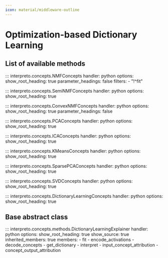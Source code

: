 ```yaml
---
icon: material/middleware-outline
---
```


# Optimization-based Dictionary Learning

## List of available methods

::: interpreto.concepts.NMFConcepts
    handler: python
    options:
      show_root_heading: true
      parameter_headings: false
      filters:
        - "!^fit"

::: interpreto.concepts.SemiNMFConcepts
    handler: python
    options:
      show_root_heading: true

::: interpreto.concepts.ConvexNMFConcepts
    handler: python
    options:
      show_root_heading: true
      parameter_headings: false

::: interpreto.concepts.PCAConcepts
    handler: python
    options:
      show_root_heading: true

::: interpreto.concepts.ICAConcepts
    handler: python
    options:
      show_root_heading: true

::: interpreto.concepts.KMeansConcepts
    handler: python
    options:
      show_root_heading: true

::: interpreto.concepts.SparsePCAConcepts
    handler: python
    options:
      show_root_heading: true

::: interpreto.concepts.SVDConcepts
    handler: python
    options:
      show_root_heading: true

::: interpreto.concepts.DictionaryLearningConcepts
    handler: python
    options:
      show_root_heading: true

## Base abstract class

::: interpreto.concepts.methods.DictionaryLearningExplainer
    handler: python
    options:
      show_root_heading: true
      show_source: true
      inherited_members: true
      members:
        - fit
        - encode_activations
        - decode_concepts
        - get_dictionary
        - interpret
        - input_concept_attribution
        - concept_output_attribution
